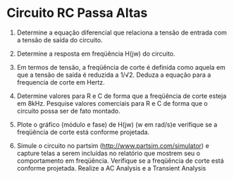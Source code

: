 # Circuito RC Passa Altas
1) Determine a equação diferencial que relaciona a tensão de entrada com a tensão de saída
do circuito.

2) Determine a resposta em freqüência H(jw) do circuito.

3) Em termos de tensão, a freqüência de corte é definida como aquela em que a tensão de
saída é reduzida a 1/√2. Deduza a equação para a frequencia de corte em Hertz.

4) Determine valores para R e C de forma que a freqüência de corte esteja em 8kHz. Pesquise
valores comerciais para R e C de forma que o circuito possa ser de fato montado.

5) Plote o gráfico (módulo e fase) de H(jw) (w em rad/s)e verifique se a freqüência de corte
está conforme projetada.

6) Simule o circuito no partsim (http://www.partsim.com/simulator) e capture telas a serem
incluídas no relatório que mostrem seu o comportamento em freqüência. Verifique se a
freqüência de corte está conforme projetada. Realize a AC Analysis e a Transient Analysis

